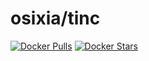 # osixia/tinc

[![Docker Pulls](https://img.shields.io/docker/pulls/osixia/tinc.svg)][hub]
[![Docker Stars](https://img.shields.io/docker/stars/osixia/tinc.svg)][hub]

[hub]: https://hub.docker.com/r/osixia/tinc/
